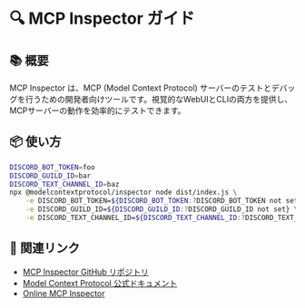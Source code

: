 # 🔍 MCP Inspector ガイド

## 📚 概要

MCP Inspector は、MCP (Model Context Protocol) サーバーのテストとデバッグを行うための開発者向けツールです。視覚的なWebUIとCLIの両方を提供し、MCPサーバーの動作を効率的にテストできます。

## 📦 使い方

```bash
DISCORD_BOT_TOKEN=foo
DISCORD_GUILD_ID=bar
DISCORD_TEXT_CHANNEL_ID=baz
npx @modelcontextprotocol/inspector node dist/index.js \
    -e DISCORD_BOT_TOKEN=${DISCORD_BOT_TOKEN:?DISCORD_BOT_TOKEN not set} \
    -e DISCORD_GUILD_ID=${DISCORD_GUILD_ID:?DISCORD_GUILD_ID not set} \
    -e DISCORD_TEXT_CHANNEL_ID=${DISCORD_TEXT_CHANNEL_ID:?DISCORD_TEXT_CHANNEL_ID not set}
```

## 🔗 関連リンク

- [MCP Inspector GitHub リポジトリ](https://github.com/modelcontextprotocol/inspector)
- [Model Context Protocol 公式ドキュメント](https://modelcontextprotocol.io/)
- [Online MCP Inspector](https://onlinemcpinspector.com/)
